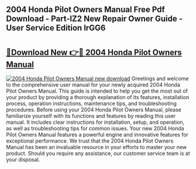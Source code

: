 ## 2004 Honda Pilot Owners Manual Free Pdf Download - Part-lZ2 New Repair Owner Guide - User Service Edition lrGG6

# <h2><a href="http://bc3733.oget.top/?id=2004+Honda+Pilot+Owners+Manual">🔗Download New 👉🔴 2004 Honda Pilot Owners Manual</a></h2>

[![2004 Honda Pilot Owners Manual new download](https://i.imgur.com/5g1atiW.png)](http://bc3733.oget.top/?id=2004+Honda+Pilot+Owners+Manual)
Greetings and welcome to the comprehensive user manual for your newly acquired 2004 Honda Pilot Owners Manual. This guide is intended to help you get the most out of your product by providing a thorough explanation of its features, installation process, operation instructions, maintenance tips, and troubleshooting procedures. Before using your 2004 Honda Pilot Owners Manual, please familiarize yourself with its functions and features by reading this user manual. It includes clear instructions for installation, setup, and operation, as well as troubleshooting tips for common issues. Your new 2004 Honda Pilot Owners Manual features a powerful engine and innovative features for exceptional performance. We trust that the 2004 Honda Pilot Owners Manual has been an invaluable resource in your efforts to master your new product. Should you require any assistance, our customer service team is at your disposal.
